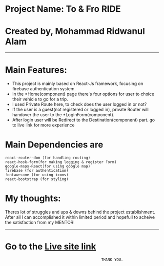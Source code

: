 # Project Name: To & Fro RIDE
# Created by, Mohammad Ridwanul Alam
-------------------------------------------------------------------------------------------

# Main Features:
- This project is mainly based on React-Js framework, focusing on firebase authentication system.
- In the *Home(component) page there's four options for user to choice their vehicle to go for a trip.
- I used Private Route here, to check does the user logged in or not? 
- If the user is a guest(not registered or logged in), private Router will handover the user to the *LoginForm(component). 
- After login user will be Redirect to the Destination(component) part. go to live link for more experience 

# Main Dependencies are 
    react-router-dom (for handling routing)
    react-hook-form(for making logging & register Form)
    google-maps-React(for using google map)
    firebase (for authentication)
    fontawesome (for using icons)
    react-bootstrap (for styling)

# My thoughts: 
Theres lot of struggles and ups & downs behind the project establishment. After all I can accomplished it within limited period and hopefull to acheive the satisfaction from my MENTOR!

--------------------------------------------------------------------------------------------

# Go to the [Live site link](https://to-n-fro-ride.web.app)

                                                THANK YOU.
